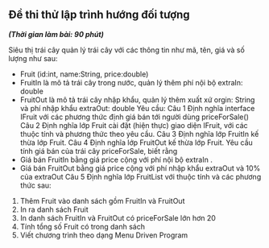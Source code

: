 ## Đề thi thử lập trình hướng đối tượng
***(Thời gian làm bài: 90 phút)***

Siêu thị trái cây quản lý trái cây với các thông tin như mã, tên, giá và số lượng như sau:
- Fruit (id:int, name:String, price:double)
- FruitIn là mô tả trái cây trong nước, quản lý thêm phí nội bộ extraIn: double
- FruitOut là mô tả trái cây nhập khẩu, quản lý thêm xuất xứ orgin: String và phí nhập khẩu
extraOut: double
Yêu cầu:
Câu 1 Định nghĩa interface IFruit với các phương thức định giá bán tới người dùng priceForSale()
Câu 2 Định nghĩa lớp Fruit cài đặt (hiện thực) giao diện IFruit, với các thuộc tính và phương thức
theo yêu cầu.
Câu 3 Định nghĩa lớp FruitIn kế thừa lớp Fruit.
Câu 4 Định nghĩa lớp FruitOut kế thừa lớp Fruit.
Yêu cầu tính giá bán của trái cây priceForSale, biết rằng
- Giá bán FruitIn bằng giá price cộng với phí nội bộ extraIn .
- Giá bán FruitOut bằng giá price cộng với phí nhập khẩu extraOut và 10% của extraOut
Câu 5 Định nghĩa lớp FruitList với thuộc tính và các phương thức sau:
1) Thêm Fruit vào danh sách gồm FruitIn và FruitOut
2) In ra danh sách Fruit
3) In danh sách FruitIn và FruitOut có priceForSale lớn hơn 20
4) Tính tổng số Fruit có trong danh sách
5) Viết chương trình theo dạng Menu Driven Program